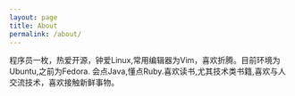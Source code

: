 ```yaml
---
layout: page
title: About
permalink: /about/
---
```


程序员一枚，热爱开源，钟爱Linux,常用编辑器为Vim，喜欢折腾。目前环境为Ubuntu,之前为Fedora.
会点Java,懂点Ruby.喜欢读书,尤其技术类书籍,喜欢与人交流技术，喜欢接触新鲜事物。
